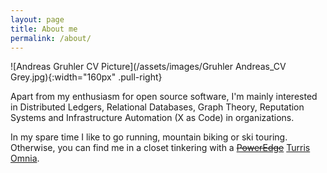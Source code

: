 ```yaml
---
layout: page
title: About me
permalink: /about/
---
```


![Andreas Gruhler CV Picture](/assets/images/Gruhler Andreas_CV Grey.jpg){:width="160px" .pull-right}

Apart from my enthusiasm for open source software, I'm mainly interested in Distributed Ledgers, Relational Databases, Graph Theory, Reputation Systems and Infrastructure Automation (X as Code) in organizations.

In my spare time I like to go running, mountain biking or ski touring. Otherwise, you can find me in a closet tinkering with a ~~[PowerEdge](https://www.dell.com/downloads/global/products/pedge/pedge_r815_specsheet_en.pdf)~~ [Turris Omnia](https://en.wikipedia.org/wiki/Turris_Omnia).
